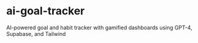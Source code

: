 # ai-goal-tracker
AI-powered goal and habit tracker with gamified dashboards using GPT-4, Supabase, and Tailwind
